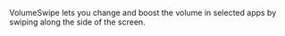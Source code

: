 VolumeSwipe lets you change and boost the volume in selected apps by swiping along the side of the screen.
